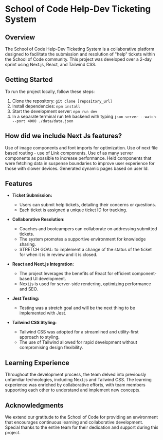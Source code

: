 # School of Code Help-Dev Ticketing System

## Overview

The School of Code Help-Dev Ticketing System is a collaborative platform designed to facilitate the submission and resolution of "help" tickets within the School of Code community. This project was developed over a 2-day sprint using Next.js, React, and Tailwind CSS.

## Getting Started

To run the project locally, follow these steps:

1. Clone the repository: `git clone [repository_url]`
2. Install dependencies: `npm install`
3. Start the development server: `npm run dev`
4. In a separate terminal run teh backend with typing `json-server --watch --port 4000 ./data/data.json`

## How did we include Next Js features?
Use of image components and font imports for optimization.
Use of next file based routing - use of Link components. 
Use of as many server components as possible to increase performance.
Held components that were fetching data in suspense boundaries to improve user experience for those with slower devices. 
Generated dynamic pages based on user Id.

## Features

- **Ticket Submission:**
  - Users can submit help tickets, detailing their concerns or questions.
  - Each ticket is assigned a unique ticket ID for tracking.

- **Collaborative Resolution:**
  - Coaches and bootcampers can collaborate on addressing submitted tickets.
  - The system promotes a supportive environment for knowledge sharing.
  - STRETCH GOAL: to implement a change of the status of the ticket for when it is in review and it is closed.

- **React and Next.js Integration:**
  - The project leverages the benefits of React for efficient component-based UI development.
  - Next.js is used for server-side rendering, optimizing performance and SEO.

- **Jest Testing:**
  - Testing was a stretch goal and will be the next thing to be implemented with Jest.

- **Tailwind CSS Styling:**
  - Tailwind CSS was adopted for a streamlined and utility-first approach to styling.
  - The use of Tailwind allowed for rapid development without compromising design flexibility.

## Learning Experience

Throughout the development process, the team delved into previously unfamiliar technologies, including Next.js and Tailwind CSS. The learning experience was enriched by collaborative efforts, with team members supporting each other to understand and implement new concepts.

## Acknowledgments

We extend our gratitude to the School of Code for providing an environment that encourages continuous learning and collaborative development. Special thanks to the entire team for their dedication and support during this project.
